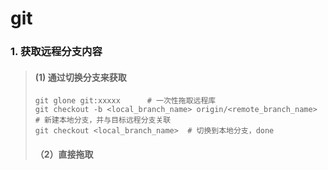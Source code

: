 # git

### 1. 获取远程分支内容

> #### (1) 通过切换分支来获取
>
> ```shell
> git glone git:xxxxx      # 一次性拖取远程库
> git checkout -b <local_branch_name> origin/<remote_branch_name>  # 新建本地分支，并与目标远程分支关联
> git checkout <local_branch_name>	# 切换到本地分支，done
> ```
>
> #### （2）直接拖取